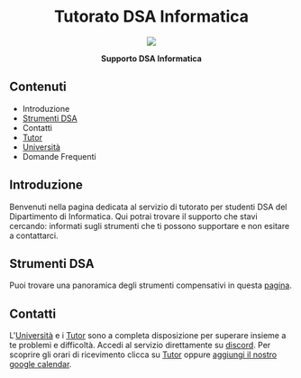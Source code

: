 <div align="center">
  <h1> Tutorato DSA Informatica </h1>

  <img src="https://study-eu.s3.amazonaws.com/uploads/university/university-of-pisa-logo.png" />

  <p>
    <strong> Supporto DSA Informatica </strong>
  </p>
</div>

## Contenuti

- Introduzione
- [Strumenti DSA](/tools/README.md)
- Contatti
- [Tutor](/tutor_contact/README.md)
- [Università](/university_contact/README.md)
- Domande Frequenti

## Introduzione

Benvenuti nella pagina dedicata al servizio di tutorato per studenti DSA del Dipartimento di Informatica.
Qui potrai trovare il supporto che stavi cercando: informati sugli strumenti che ti possono supportare e non esitare a contattarci.

## Strumenti DSA

Puoi trovare una panoramica degli strumenti compensativi in questa [pagina](/tools/README.md).

## Contatti

L'[Università](/university_contact/README.md) e i [Tutor](/tutor_contact/README.md) sono a completa disposizione per superare insieme a te problemi e difficoltà. Accedi al servizio direttamente su [discord](https://discord.gg/SZmjnzTjZ8). Per scoprire gli orari di ricevimento clicca su [Tutor](/tutor_contact/README.md) oppure [aggiungi il nostro google calendar](https://calendar.google.com/calendar/embed?src=dbe2ikgm55j7hkupumek316lfc%40group.calendar.google.com).
